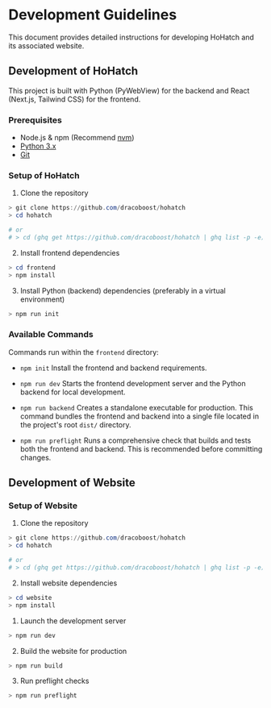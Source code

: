 # Development Guidelines

This document provides detailed instructions for developing HoHatch and its associated website.

## Development of HoHatch

This project is built with Python (PyWebView) for the backend and React (Next.js, Tailwind CSS) for the frontend.

### Prerequisites

- Node.js & npm (Recommend [nvm](https://github.com/nvm-sh/nvm))
- [Python 3.x](https://www.python.org/downloads/)
- [Git](https://git-scm.com/downloads)

### Setup of HoHatch

1. Clone the repository

  ```ps1
  > git clone https://github.com/dracoboost/hohatch
  > cd hohatch

  # or
  # > cd (ghq get https://github.com/dracoboost/hohatch | ghq list -p -e)
  ```

2. Install frontend dependencies

  ```ps1
  > cd frontend
  > npm install
  ```

3. Install Python (backend) dependencies (preferably in a virtual environment)

  ```ps1
  > npm run init
  ```

### Available Commands

Commands run within the `frontend` directory:

- `npm init`
  Install the frontend and backend requirements.

- `npm run dev`
  Starts the frontend development server and the Python backend for local development.

- `npm run backend`
  Creates a standalone executable for production. This command bundles the frontend and backend into a single file located in the project's root `dist/` directory.

- `npm run preflight`
  Runs a comprehensive check that builds and tests both the frontend and backend. This is recommended before committing changes.

## Development of Website

### Setup of Website

1. Clone the repository

  ```ps1
  > git clone https://github.com/dracoboost/hohatch
  > cd hohatch

  # or
  # > cd (ghq get https://github.com/dracoboost/hohatch | ghq list -p -e)
  ```

2. Install website dependencies

  ```ps1
  > cd website
  > npm install
  ```

1. Launch the development server

  ```ps1
  > npm run dev
  ```

2. Build the website for production

  ```ps1
  > npm run build
  ```

3. Run preflight checks

  ```ps1
  > npm run preflight
  ```
